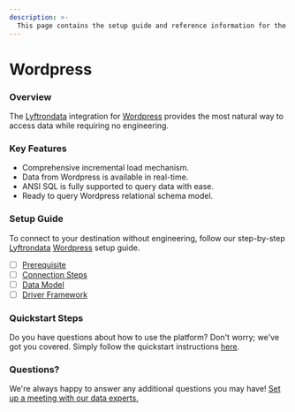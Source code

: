 ```yaml
---
description: >-
  This page contains the setup guide and reference information for the Wordpress source connector.
---
```


# Wordpress

### Overview

The [Lyftrondata](https://www.lyftrondata.com/) integration for [Wordpress](None) provides the most natural way to access data while requiring no engineering.

### Key Features

* Comprehensive incremental load mechanism.
* Data from Wordpress is available in real-time.&#x20;
* ANSI SQL is fully supported to query data with ease.
* Ready to query Wordpress relational schema model.

### Setup Guide

To connect to your destination without engineering, follow our step-by-step [Lyftrondata](https://www.lyftrondata.com/)  [Wordpress](None) setup guide.

* [ ] [Prerequisite](prerequisite.md)
* [ ] [Connection Steps](connection-steps.md)
* [ ] [Data Model](data-model/erd.md)
* [ ] [Driver Framework](driver-framework/)

### Quickstart Steps

Do you have questions about how to use the platform? Don't worry; we've got you covered. Simply follow the quickstart instructions [here](../README.md).

### Questions? <a href="#questions" id="questions"></a>

We're always happy to answer any additional questions you may have! [Set up a meeting with our data experts.](https://www.lyftrondata.com/book-a-meeting/)


